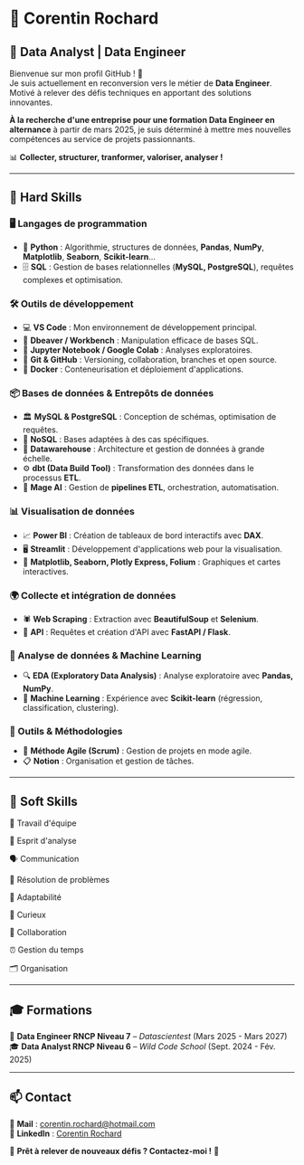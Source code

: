 # 🎯 Corentin Rochard  

## 🚀 Data Analyst | Data Engineer 

Bienvenue sur mon profil GitHub ! 🎉  
Je suis actuellement en reconversion vers le métier de **Data Engineer**. Motivé à relever des défis techniques en apportant des solutions innovantes.

**À la recherche d'une entreprise pour une formation Data Engineer en alternance** à partir de mars 2025, je suis déterminé à mettre mes nouvelles compétences au service de projets passionnants.

📊 **Collecter, structurer, tranformer, valoriser, analyser !**  

---

## 🔧 Hard Skills  

### 🖥️ Langages de programmation  
- 🐍 **Python** : Algorithmie, structures de données, **Pandas**, **NumPy**, **Matplotlib**, **Seaborn**, **Scikit-learn**...  
- 🗄️ **SQL** : Gestion de bases relationnelles (**MySQL, PostgreSQL**), requêtes complexes et optimisation.  

### 🛠️ Outils de développement  
- 💻 **VS Code** : Mon environnement de développement principal.  
- 🐬 **Dbeaver / Workbench** : Manipulation efficace de bases SQL.  
- 📓 **Jupyter Notebook / Google Colab** : Analyses exploratoires.  
- 🔗 **Git & GitHub** : Versioning, collaboration, branches et open source.  
- 🐳 **Docker** : Conteneurisation et déploiement d'applications.  

### 📦 Bases de données & Entrepôts de données  
- 🏛️ **MySQL & PostgreSQL** : Conception de schémas, optimisation de requêtes.  
- 📂 **NoSQL** : Bases adaptées à des cas spécifiques.  
- 🏢 **Datawarehouse** : Architecture et gestion de données à grande échelle.  
- ⚙️ **dbt (Data Build Tool)** : Transformation des données dans le processus **ETL**.  
- 🔄 **Mage AI** : Gestion de **pipelines ETL**, orchestration, automatisation.  

### 📊 Visualisation de données  
- 📈 **Power BI** : Création de tableaux de bord interactifs avec **DAX**.  
- 🖥️ **Streamlit** : Développement d'applications web pour la visualisation.  
- 📌 **Matplotlib, Seaborn, Plotly Express, Folium** : Graphiques et cartes interactives.  

### 🌍 Collecte et intégration de données  
- 🕷️ **Web Scraping** : Extraction avec **BeautifulSoup** et **Selenium**.  
- 🔌 **API** : Requêtes et création d'API avec **FastAPI / Flask**.  

### 🤖 Analyse de données & Machine Learning  
- 🔍 **EDA (Exploratory Data Analysis)** : Analyse exploratoire avec **Pandas, NumPy**.  
- 📡 **Machine Learning** : Expérience avec **Scikit-learn** (régression, classification, clustering).  

### 📌 Outils & Méthodologies  
- 🚀 **Méthode Agile (Scrum)** : Gestion de projets en mode agile.  
- 📋 **Notion** : Organisation et gestion de tâches.  

---

## 🌟 Soft Skills  
🤝 Travail d'équipe

🔎 Esprit d'analyse

🗣️ Communication

🧩 Résolution de problèmes

🌱 Adaptabilité

🧠 Curieux

👥 Collaboration

⏰ Gestion du temps

🗂️ Organisation

---

## 🎓 Formations  
🎯 **Data Engineer RNCP Niveau 7** – *Datascientest* (Mars 2025 - Mars 2027)  
🎓 **Data Analyst RNCP Niveau 6** – *Wild Code School* (Sept. 2024 - Fév. 2025)  

---

## 📫 Contact  
📧 **Mail** : corentin.rochard@hotmail.com  
🔗 **LinkedIn** : [Corentin Rochard](https://www.linkedin.com/in/corentin-rochard)  

🚀 **Prêt à relever de nouveaux défis ? Contactez-moi !** 🚀  

